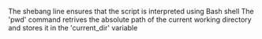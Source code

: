 The shebang line ensures that the script is interpreted using Bash shell
The 'pwd' command retrives the absolute path of the current working directory and stores it in the 'current_dir' variable
